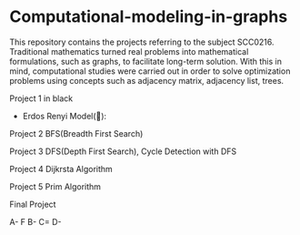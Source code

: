 # Computational-modeling-in-graphs



This repository contains the projects referring to the subject SCC0216. Traditional mathematics turned real problems into mathematical formulations, such as graphs, to facilitate long-term solution. With this in mind, computational studies were carried out in order to solve optimization problems using concepts such as adjacency matrix, adjacency list, trees.

Project 1 in black
- Erdos Renyi Model(&#x1F34E;):
  
Project 2
  BFS(Breadth First Search)

Project 3
  DFS(Depth First Search),
   Cycle Detection with DFS

Project 4
  Dijkrsta Algorithm
  
Project 5
  Prim Algorithm
  
  
Final Project
  
  A- F
  B-
  C=
  D-

